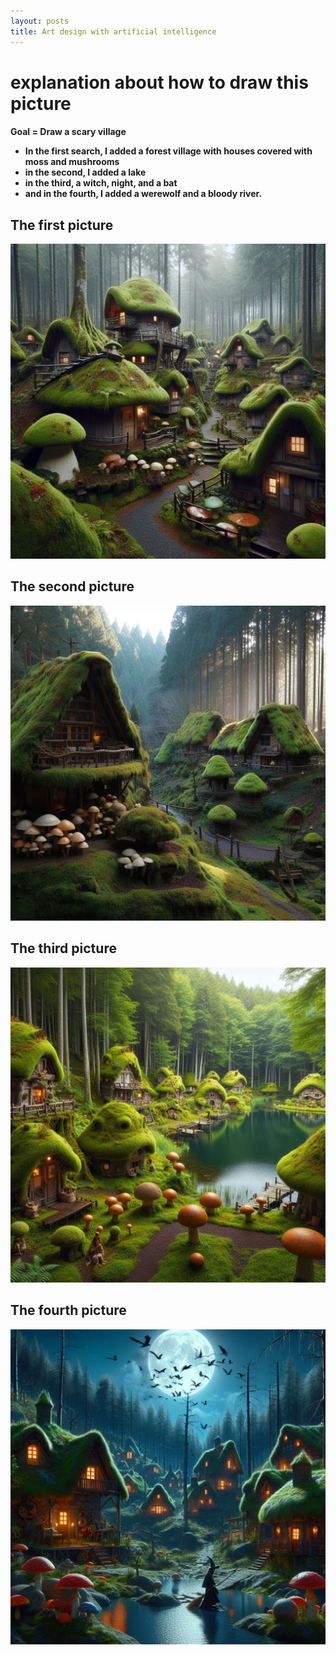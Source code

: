 ```yaml
---
layout: posts
title: Art design with artificial intelligence
---
```

# explanation about how to draw this picture

<h4 style= "text-align:left;">

Goal = Draw a scary village

- In the first search, I added a forest village with houses covered with moss and mushrooms
- in the second, I added a lake
- in the third, a witch, night, and a bat
- and in the fourth, I added a werewolf and a bloody river.

<h2  style="text-align:left;"> The first picture </h2>

![alt text](/assets/images/grow%20(1).jfif)


<h2  style="text-align:left;"> The second picture </h2>

![alt text](/assets/images/grow%20(2).jfif)

<h2  style="text-align:left;">  The third picture </h2>

![alt text](/assets/images/grow%20(3).jfif)

<h2  style="text-align:left;">  The fourth picture </h2>

![alt text](/assets/images/grow%20(4).jfif)



